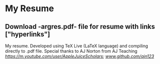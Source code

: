 # My Resume
## Download **-argres.pdf-** file for resume with links ["hyperlinks"]
My resume. Developed using TeX Live (LaTeX language) and compiling directly to .pdf file. Special thanks to AJ Norton from AJ Teaching *https://m.youtube.com/user/AppleJuiceScholars; www.github.com/ajn123*

